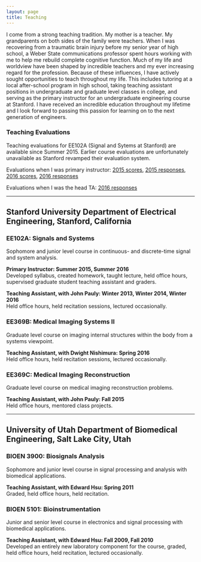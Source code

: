 ```yaml
---
layout: page
title: Teaching
---
```


I come from a strong teaching tradition.  My mother is a teacher.  My grandparents on both sides of the family were teachers.  When I was recovering from a traumatic brain injury before my senior year of high school, a Weber State communications professor spent hours working with me to help me rebuild complete cognitive function.  Much of my life and worldview have been shaped by incredible teachers and my ever increasing regard for the profession.  Because of these influences, I have actively sought opportunities to teach throughout my life.  This includes tutoring at a local after-school program in high school, taking teaching assistant positions in undergraduate and graduate level classes in college, and serving as the primary instructor for an undergraduate engineering course at Stanford.  I have received an incredible education throughout my lifetime and I look forward to passing this passion for learning on to the next generation of engineers.  

### Teaching Evaluations
Teaching evaluations for EE102A (Signal and Sytems at Stanford) are available since Summer 2015.  Earlier course evaluations are unfortunately unavailable as Stanford revamped their evaluation system.

Evaluations when I was primary instructor: [2015 scores](assets/documents/teaching_evals/EE102A-2014-2015_Summer-Ratings_Summary.pdf),
[2015 responses](assets/documents/teaching_evals/EE102A-2014-2015_Summer-response.pdf),
[2016 scores](assets/documents/teaching_evals/EE102A-2015-2016_Summer-Course_Report.pdf),
[2016 responses](assets/documents/teaching_evals/EE102A-2015-2016_Summer-response.pdf)

Evaluations when I was the head TA: [2016 responses](assets/documents/teaching_evals/EE102A-2015-2016_Winter-response.pdf)

---

## Stanford University Department of Electrical Engineering, Stanford, California

### EE102A: Signals and Systems
Sophomore and junior level course in continuous- and discrete-time signal and system analysis.

**Primary Instructor:  Summer 2015, Summer 2016**<br />
Developed syllabus, created homework, taught lecture, held office hours, supervised graduate student teaching assistant and graders.

**Teaching Assistant, with John Pauly: Winter 2013, Winter 2014, Winter 2016**<br />
Held office hours, held recitation sessions, lectured occasionally.   

### EE369B: Medical Imaging Systems II
Graduate level course on imaging internal structures within the body from a systems viewpoint.

**Teaching Assistant, with Dwight Nishimura: Spring 2016**<br />
Held office hours, held recitation sessions, lectured occasionally.   

### EE369C: Medical Imaging Reconstruction
Graduate level course on medical imaging reconstruction problems.

**Teaching Assistant, with John Pauly: Fall 2015**<br />
Held office hours, mentored class projects.    

---

## University of Utah Department of Biomedical Engineering, Salt Lake City, Utah

### BIOEN 3900:  Biosignals Analysis
Sophomore and junior level course in signal processing and analysis with biomedical applications.

**Teaching Assistant, with Edward Hsu: Spring 2011**<br />
Graded, held office hours, held recitation.  

### BIOEN 5101:  Bioinstrumentation
Junior and senior level course in electronics and signal processing with biomedical applications.

**Teaching Assistant, with Edward Hsu: Fall 2009, Fall 2010**<br />
Developed an entirely new laboratory component for the course, graded, held office hours, held recitation, lectured occasionally. 
